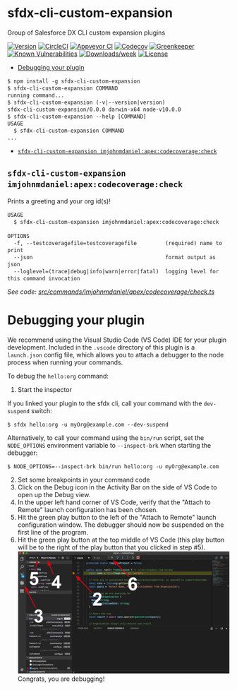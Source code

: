 sfdx-cli-custom-expansion
=========================

Group of Salesforce DX CLI custom expansion plugins 

[![Version](https://img.shields.io/npm/v/sfdx-cli-custom-expansion.svg)](https://npmjs.org/package/sfdx-cli-custom-expansion)
[![CircleCI](https://circleci.com/gh/ImJohnMDaniel/sfdx-cli-custom-expansion/tree/master.svg?style=shield)](https://circleci.com/gh/ImJohnMDaniel/sfdx-cli-custom-expansion/tree/master)
[![Appveyor CI](https://ci.appveyor.com/api/projects/status/github/ImJohnMDaniel/sfdx-cli-custom-expansion?branch=master&svg=true)](https://ci.appveyor.com/project/heroku/sfdx-cli-custom-expansion/branch/master)
[![Codecov](https://codecov.io/gh/ImJohnMDaniel/sfdx-cli-custom-expansion/branch/master/graph/badge.svg)](https://codecov.io/gh/ImJohnMDaniel/sfdx-cli-custom-expansion)
[![Greenkeeper](https://badges.greenkeeper.io/ImJohnMDaniel/sfdx-cli-custom-expansion.svg)](https://greenkeeper.io/)
[![Known Vulnerabilities](https://snyk.io/test/github/ImJohnMDaniel/sfdx-cli-custom-expansion/badge.svg)](https://snyk.io/test/github/ImJohnMDaniel/sfdx-cli-custom-expansion)
[![Downloads/week](https://img.shields.io/npm/dw/sfdx-cli-custom-expansion.svg)](https://npmjs.org/package/sfdx-cli-custom-expansion)
[![License](https://img.shields.io/npm/l/sfdx-cli-custom-expansion.svg)](https://github.com/ImJohnMDaniel/sfdx-cli-custom-expansion/blob/master/package.json)

<!-- toc -->
* [Debugging your plugin](#debugging-your-plugin)
<!-- tocstop -->
<!-- install -->
<!-- usage -->
```sh-session
$ npm install -g sfdx-cli-custom-expansion
$ sfdx-cli-custom-expansion COMMAND
running command...
$ sfdx-cli-custom-expansion (-v|--version|version)
sfdx-cli-custom-expansion/0.0.0 darwin-x64 node-v10.0.0
$ sfdx-cli-custom-expansion --help [COMMAND]
USAGE
  $ sfdx-cli-custom-expansion COMMAND
...
```
<!-- usagestop -->
<!-- commands -->
* [`sfdx-cli-custom-expansion imjohnmdaniel:apex:codecoverage:check`](#sfdx-cli-custom-expansion-imjohnmdanielapexcodecoveragecheck)

## `sfdx-cli-custom-expansion imjohnmdaniel:apex:codecoverage:check`

Prints a greeting and your org id(s)!

```
USAGE
  $ sfdx-cli-custom-expansion imjohnmdaniel:apex:codecoverage:check

OPTIONS
  -f, --testcoveragefile=testcoveragefile         (required) name to print
  --json                                          format output as json
  --loglevel=(trace|debug|info|warn|error|fatal)  logging level for this command invocation
```

_See code: [src/commands/imjohnmdaniel/apex/codecoverage/check.ts](https://github.com/ImJohnMDaniel/sfdx-cli-custom-expansion/blob/v0.0.0/src/commands/imjohnmdaniel/apex/codecoverage/check.ts)_
<!-- commandsstop -->
<!-- debugging-your-plugin -->
# Debugging your plugin
We recommend using the Visual Studio Code (VS Code) IDE for your plugin development. Included in the `.vscode` directory of this plugin is a `launch.json` config file, which allows you to attach a debugger to the node process when running your commands.

To debug the `hello:org` command: 
1. Start the inspector
  
If you linked your plugin to the sfdx cli, call your command with the `dev-suspend` switch: 
```sh-session
$ sfdx hello:org -u myOrg@example.com --dev-suspend
```
  
Alternatively, to call your command using the `bin/run` script, set the `NODE_OPTIONS` environment variable to `--inspect-brk` when starting the debugger:
```sh-session
$ NODE_OPTIONS=--inspect-brk bin/run hello:org -u myOrg@example.com
```

2. Set some breakpoints in your command code
3. Click on the Debug icon in the Activity Bar on the side of VS Code to open up the Debug view.
4. In the upper left hand corner of VS Code, verify that the "Attach to Remote" launch configuration has been chosen.
5. Hit the green play button to the left of the "Attach to Remote" launch configuration window. The debugger should now be suspended on the first line of the program. 
6. Hit the green play button at the top middle of VS Code (this play button will be to the right of the play button that you clicked in step #5).
<br><img src=".images/vscodeScreenshot.png" width="480" height="278"><br>
Congrats, you are debugging!
